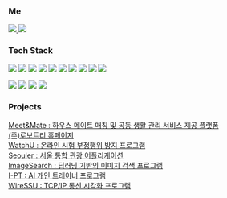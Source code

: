 
<h3>Me</h3>
<p>
  <a href="https://programmer-ririhan.tistory.com/" target="_blank">
      <img src="https://img.shields.io/badge/Tech Blog-FECC00?style=flat-square&logo=Blogger&logoColor=white" />
  </a> 
  <a href="mailto:ririhan217@gmail.com" target="_blank">
    <img src="https://img.shields.io/badge/Mail-EA4335?style=flat-square&logo=Gmail&logoColor=white" />
  </a>
</p>

<h3>Tech Stack</h3>
<p>
  <img src="https://img.shields.io/badge/Python-3776AB?style=flat-square&logo=Python&logoColor=white" />
  <img src="https://img.shields.io/badge/Java-007396?style=flat-square&logo=Java&logoColor=white" />
  <img src="https://img.shields.io/badge/C-A8B9CC?style=flat-square&logo=C&logoColor=white" />
  <img src="https://img.shields.io/badge/Kotlin-0095D5?style=flat-square&logo=Kotlin&logoColor=white" />
  <img src="https://img.shields.io/badge/HTML5-E34F26?style=flat-square&logo=HTML5&logoColor=white" />
  <img src="https://img.shields.io/badge/CSS3-1572B6?style=flat-square&logo=CSS3&logoColor=white" />
  <img src="https://img.shields.io/badge/Bootstrap-7952B3?style=flat-square&logo=Bootstrap&logoColor=white" />
  <img src="https://img.shields.io/badge/JavaScript-F7DF1E?style=flat-square&logo=JavaScript&logoColor=white" />
  <img src="https://img.shields.io/badge/jQuery-0769AD?style=flat-square&logo=jQueryt&logoColor=white" />
  <img src="https://img.shields.io/badge/R-276DC3?style=flat-square&logo=R&logoColor=white" />
</p>
<p>
  <img src="https://img.shields.io/badge/Flask-000000?style=flat-square&logo=Flask&logoColor=white" />
  <img src="https://img.shields.io/badge/Android-3DDC84?style=flat-square&logo=Android&logoColor=white" />
  <img src="https://img.shields.io/badge/SQLite-003B57?style=flat-square&logo=SQLite&logoColor=white" />
  <img src="https://img.shields.io/badge/TensorFlow-FF6F00?style=flat-square&logo=TensorFlow&logoColor=white" />
</p>

<h3>Projects</h3>
<p>
  <a href="https://github.com/MeetNMate">Meet&Mate : 하우스 메이트 매칭 및 공동 생활 관리 서비스 제공 플랫폼</a><br>
  <a href="https://www.robotry.co.kr/">(주)로보트리 홈페이지</a><br>
  <a href="https://github.com/RIANAEH/WatchU">WatchU : 온라인 시험 부정행위 방지 프로그램</a><br>
  <a href="https://github.com/RIANAEH/Seouler">Seouler : 서울 통합 관광 어플리케이션</a><br>
  <a href="https://github.com/RIANAEH/ImageSearch">ImageSearch : 딥러닝 기반의 이미지 검색 프로그램</a><br>
  <a href="https://github.com/RIANAEH/I-PT">I-PT : AI 개인 트레이너 프로그램</a><br>
  <a href="https://github.com/RIANAEH/WireSSU">WireSSU : TCP/IP 통신 시각화 프로그램</a><br>
</p>




<!--
**RIANAEH/RIANAEH** is a ✨ _special_ ✨ repository because its `README.md` (this file) appears on your GitHub profile.

Here are some ideas to get you started:

- 🔭 I’m currently working on ...
- 🌱 I’m currently learning ...
- 👯 I’m looking to collaborate on ...
- 🤔 I’m looking for help with ...
- 💬 Ask me about ...
- 📫 How to reach me: ...
- 😄 Pronouns: ...
- ⚡ Fun fact: ...

  <img src="https://img.shields.io/badge/[아이콘 이름]-[배경색]?style=flat-square&logo=[내용]&logoColor=white" />
-->
